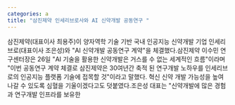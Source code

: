 ```yaml
---
categories: a
title: "삼진제약 인세리브로사와 AI 신약개발 공동연구 "
---
```

삼진제약(대표이사 최용주)이 양자역학 기술 기반 국내 인공지능 신약개발 기업 인세리브로(대표이사 조은성)와 "AI 신약개발 공동연구 계약"을 체결했다.삼진제약 이수민 연구센터장은 26일 "AI 기술을 활용한 신약개발은 거스를 수 없는 세계적인 흐름"이라며 "이번 공동연구 계약 체결로 삼진제약은 30여년간 축적 된 연구개발 노하우를 인세리브로의 인공지능 플랫폼 기술에 접목할 것"이라고 말했다. 혁신 신약 개발 가능성을 높여 나갈 수 있도록 심혈을 기울이겠다고도 덧붙였다.조은성 대표는 "신약개발에 많은 경험과 연구개발 인프라를 보유한